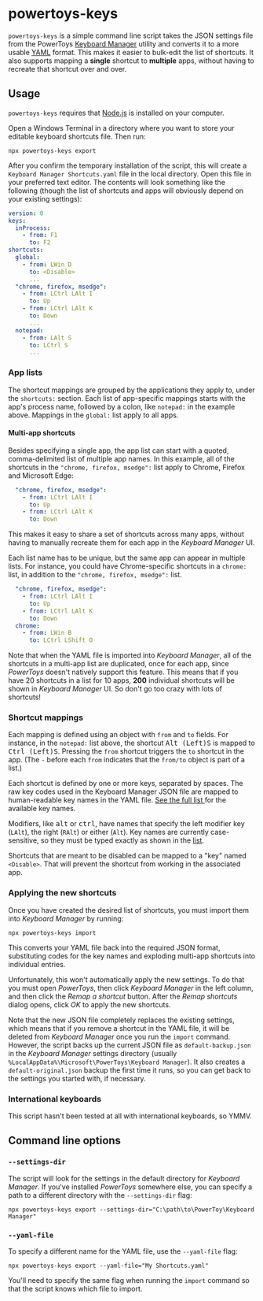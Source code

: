 # powertoys-keys

`powertoys-keys` is a simple command line script takes the JSON settings file from the PowerToys [Keyboard Manager](https://docs.microsoft.com/en-us/windows/powertoys/keyboard-manager) utility and converts it to a more usable [YAML](https://yaml.org/) format.  This makes it easier to bulk-edit the list of shortcuts.  It also supports mapping a **single** shortcut to **multiple** apps, without having to recreate that shortcut over and over.


## Usage

`powertoys-keys` requires that [Node.js](https://nodejs.org/en/download/) is installed on your computer.  

Open a Windows Terminal in a directory where you want to store your editable keyboard shortcuts file.  Then run:

```shell
npx powertoys-keys export
```

After you confirm the temporary installation of the script, this will create a `Keyboard Manager Shortcuts.yaml` file in the local directory.  Open this file in your preferred text editor.  The contents will look something like the following (though the list of shortcuts and apps will obviously depend on your existing settings):

```yaml
version: 0
keys:
  inProcess:
    - from: F1
      to: F2
shortcuts:
  global:
    - from: LWin D
      to: <Disable>
      ...
  "chrome, firefox, msedge":
    - from: LCtrl LAlt I
      to: Up
    - from: LCtrl LAlt K
      to: Down
      ...
  notepad:
    - from: LAlt S
      to: LCtrl S
      ...
```


### App lists

The shortcut mappings are grouped by the applications they apply to, under the `shortcuts:` section.  Each list of app-specific mappings starts with the app's process name, followed by a colon, like `notepad:` in the example above.  Mappings in the `global:` list apply to all apps.

#### Multi-app shortcuts

Besides specifying a single app, the app list can start with a quoted, comma-delimited list of multiple app names.  In this example, all of the shortcuts in the `"chrome, firefox, msedge":` list apply to Chrome, Firefox and Microsoft Edge:  

```yaml
  "chrome, firefox, msedge":
    - from: LCtrl LAlt I
      to: Up
    - from: LCtrl LAlt K
      to: Down
```

This makes it easy to share a set of shortcuts across many apps, without having to manually recreate them for each app in the *Keyboard Manager* UI.  

Each list name has to be unique, but the same app can appear in multiple lists.  For instance, you could have Chrome-specific shortcuts in a `chrome:` list, in addition to the `"chrome, firefox, msedge":` list.

```yaml
  "chrome, firefox, msedge":
    - from: LCtrl LAlt I
      to: Up
    - from: LCtrl LAlt K
      to: Down
  chrome:
    - from: LWin B
      to: LCtrl LShift O
```

Note that when the YAML file is imported into *Keyboard Manager*, all of the shortcuts in a multi-app list are duplicated, once for each app, since *PowerToys* doesn't natively support this feature.  This means that if you have 20 shortcuts in a list for 10 apps, **200** individual shortcuts will be shown in *Keyboard Manager* UI.  So don't go too crazy with lots of shortcuts!


### Shortcut mappings

Each mapping is defined using an object with `from` and `to` fields.  For instance, in the `notepad:` list above, the shortcut <kbd>Alt (Left)</kbd><kbd>S</kbd> is mapped to <kbd>Ctrl (Left)</kbd><kbd>S</kbd>.  Pressing the `from` shortcut triggers the `to` shortcut in the app.  (The `-` before each `from` indicates that the `from/to` object is part of a list.)

Each shortcut is defined by one or more keys, separated by spaces.  The raw key codes used in the Keyboard Manager JSON file are mapped to human-readable key names in the YAML file.  [See the full list ](src/key-codes.js) for the available key names.  

Modifiers, like <kbd>alt</kbd> or <kbd>ctrl</kbd>, have names that specify the left modifier key (`LAlt`), the right (`RAlt`) or either (`Alt`).  Key names are currently case-sensitive, so they must be typed exactly as shown in the [list](src/key-codes.js).

Shortcuts that are meant to be disabled can be mapped to a "key" named `<Disable>`.  That will prevent the shortcut from working in the associated app. 


### Applying the new shortcuts

Once you have created the desired list of shortcuts, you must import them into *Keyboard Manager* by running:

```shell
npx powertoys-keys import
```

This converts your YAML file back into the required JSON format, substituting codes for the key names and exploding multi-app shortcuts into individual entries.  

Unfortunately, this won't automatically apply the new settings.  To do that you must open *PowerToys*, then click *Keyboard Manager* in the left column, and then click the *Remap a shortcut* button.  After the *Remap shortcuts* dialog opens, click *OK* to apply the new shortcuts. 

Note that the new JSON file completely replaces the existing settings, which means that if you remove a shortcut in the YAML file, it will be deleted from *Keyboard Manager* once you run the `import` command.  However, the script backs up the current JSON file as `default-backup.json` in the *Keyboard Manager* settings directory (usually `%LocalAppData%\Microsoft\PowerToys\Keyboard Manager`).  It also creates a `default-original.json` backup the first time it runs, so you can get back to the settings you started with, if necessary.


### International keyboards

This script hasn't been tested at all with international keyboards, so YMMV.


## Command line options

### `--settings-dir`

The script will look for the settings in the default directory for *Keyboard Manager*.  If you've installed *PowerToys* somewhere else, you can specify a path to a different directory with the `--settings-dir` flag:

```shell
npx powertoys-keys export --settings-dir="C:\path\to\PowerToy\Keyboard Manager"
```


### `--yaml-file`

To specify a different name for the YAML file, use the `--yaml-file` flag:

```shell
npx powertoys-keys export --yaml-file="My Shortcuts.yaml"
```

You'll need to specify the same flag when running the `import` command so that the script knows which file to import.
